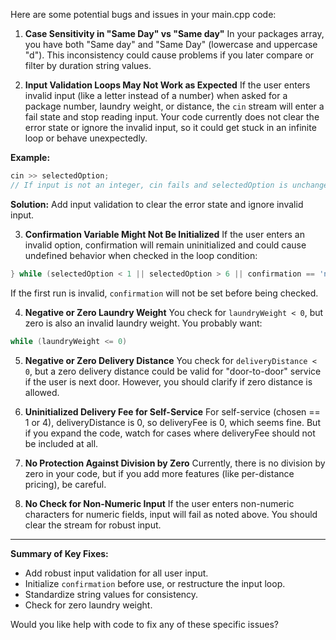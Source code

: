 Here are some potential bugs and issues in your main.cpp code:

1. **Case Sensitivity in "Same Day" vs "Same day"**
In your packages array, you have both "Same day" and "Same Day" (lowercase and uppercase "d"). This inconsistency could cause problems if you later compare or filter by duration string values.

2. **Input Validation Loops May Not Work as Expected**
If the user enters invalid input (like a letter instead of a number) when asked for a package number, laundry weight, or distance, the `cin` stream will enter a fail state and stop reading input. Your code currently does not clear the error state or ignore the invalid input, so it could get stuck in an infinite loop or behave unexpectedly.

**Example:**
```cpp
cin >> selectedOption;
// If input is not an integer, cin fails and selectedOption is unchanged
```
**Solution:**
Add input validation to clear the error state and ignore invalid input.

3. **Confirmation Variable Might Not Be Initialized**
If the user enters an invalid option, confirmation will remain uninitialized and could cause undefined behavior when checked in the loop condition:
```cpp
} while (selectedOption < 1 || selectedOption > 6 || confirmation == 'n');
```
If the first run is invalid, `confirmation` will not be set before being checked.

4. **Negative or Zero Laundry Weight**
You check for `laundryWeight < 0`, but zero is also an invalid laundry weight. You probably want:
```cpp
while (laundryWeight <= 0)
```

5. **Negative or Zero Delivery Distance**
You check for `deliveryDistance < 0`, but a zero delivery distance could be valid for "door-to-door" service if the user is next door. However, you should clarify if zero distance is allowed.

6. **Uninitialized Delivery Fee for Self-Service**
For self-service (chosen == 1 or 4), deliveryDistance is 0, so deliveryFee is 0, which seems fine. But if you expand the code, watch for cases where deliveryFee should not be included at all.

7. **No Protection Against Division by Zero**
Currently, there is no division by zero in your code, but if you add more features (like per-distance pricing), be careful.

8. **No Check for Non-Numeric Input**
If the user enters non-numeric characters for numeric fields, input will fail as noted above. You should clear the stream for robust input.

---

**Summary of Key Fixes:**
- Add robust input validation for all user input.
- Initialize `confirmation` before use, or restructure the input loop.
- Standardize string values for consistency.
- Check for zero laundry weight.

Would you like help with code to fix any of these specific issues?